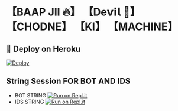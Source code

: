 # 【BAAP JII 🔥】 【De𝘃𝗶𝗹 🥵】 【CHODNE】 【KI】 【MACHINE】
## 🚀 Deploy on Heroku 

[![Deploy](https://www.herokucdn.com/deploy/button.svg)](https://heroku.com/deploy?template=https://github.com/kokojaan/baapjii)

## String Session FOR  BOT AND IDS 


   - BOT STRING [![Run on Repl.it](https://repl.it/badge/github/YukkiBot/YukkiSpamBot)](https://replit.com/@hyperop6666/HYPER-SPAM-BOT-REPL#main.py)
   - IDS STRING [![Run on Repl.it](https://repl.it/badge/github/YukkiBot/YukkiSpamBot)](https://replit.com/@hyperop6666/HYPER-REPL#main.py)

